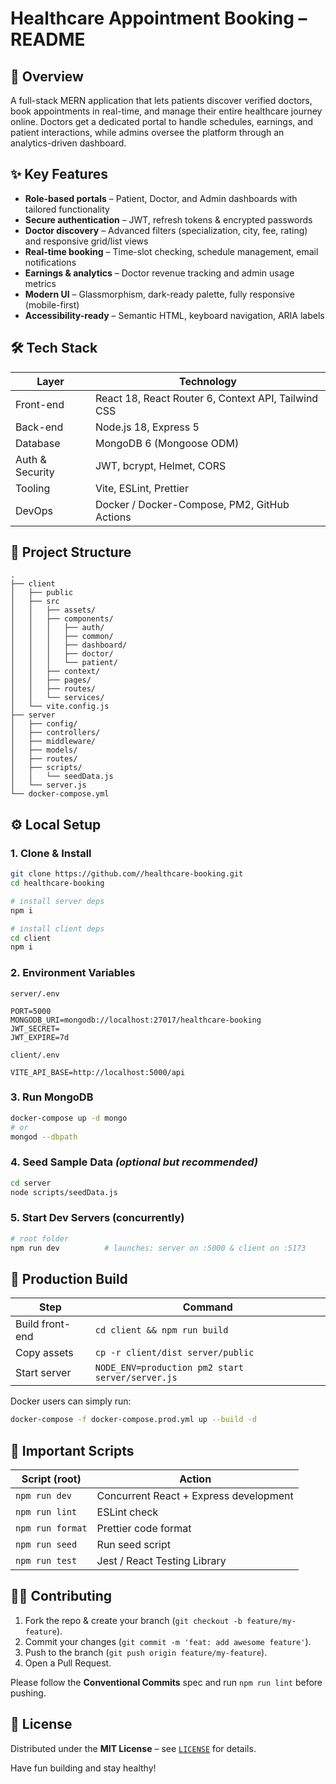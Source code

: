 # Healthcare Appointment Booking – README

## 🌟 Overview
A full-stack MERN application that lets patients discover verified doctors, book appointments in real-time, and manage their entire healthcare journey online. Doctors get a dedicated portal to handle schedules, earnings, and patient interactions, while admins oversee the platform through an analytics-driven dashboard.

## ✨ Key Features
- **Role-based portals** – Patient, Doctor, and Admin dashboards with tailored functionality  
- **Secure authentication** – JWT, refresh tokens & encrypted passwords  
- **Doctor discovery** – Advanced filters (specialization, city, fee, rating) and responsive grid/list views  
- **Real-time booking** – Time-slot checking, schedule management, email notifications  
- **Earnings & analytics** – Doctor revenue tracking and admin usage metrics  
- **Modern UI** – Glassmorphism, dark-ready palette, fully responsive (mobile-first)  
- **Accessibility-ready** – Semantic HTML, keyboard navigation, ARIA labels  

## 🛠️ Tech Stack
| Layer         | Technology                           |
| ------------- | ------------------------------------ |
| Front-end     | React 18, React Router 6, Context API, Tailwind CSS |
| Back-end      | Node.js 18, Express 5                |
| Database      | MongoDB 6 (Mongoose ODM)             |
| Auth & Security | JWT, bcrypt, Helmet, CORS          |
| Tooling       | Vite, ESLint, Prettier               |
| DevOps        | Docker / Docker-Compose, PM2, GitHub Actions |

## 📁 Project Structure
```
.
├── client
│   ├── public
│   ├── src
│   │   ├── assets/
│   │   ├── components/
│   │   │   ├── auth/
│   │   │   ├── common/
│   │   │   ├── dashboard/
│   │   │   ├── doctor/
│   │   │   └── patient/
│   │   ├── context/
│   │   ├── pages/
│   │   ├── routes/
│   │   └── services/
│   └── vite.config.js
├── server
│   ├── config/
│   ├── controllers/
│   ├── middleware/
│   ├── models/
│   ├── routes/
│   ├── scripts/
│   │   └── seedData.js
│   └── server.js
└── docker-compose.yml
```

## ⚙️ Local Setup

### 1. Clone & Install
```bash
git clone https://github.com//healthcare-booking.git
cd healthcare-booking

# install server deps
npm i

# install client deps
cd client
npm i
```

### 2. Environment Variables

`server/.env`
```
PORT=5000
MONGODB_URI=mongodb://localhost:27017/healthcare-booking
JWT_SECRET=
JWT_EXPIRE=7d
```

`client/.env`
```
VITE_API_BASE=http://localhost:5000/api
```

### 3. Run MongoDB
```bash
docker-compose up -d mongo
# or
mongod --dbpath 
```

### 4. Seed Sample Data *(optional but recommended)*
```bash
cd server
node scripts/seedData.js
```

### 5. Start Dev Servers (concurrently)
```bash
# root folder
npm run dev          # launches: server on :5000 & client on :5173
```

## 🚀 Production Build

| Step | Command |
| ---- | ------- |
| Build front-end | `cd client && npm run build` |
| Copy assets    | `cp -r client/dist server/public` |
| Start server   | `NODE_ENV=production pm2 start server/server.js` |

Docker users can simply run:  
```bash
docker-compose -f docker-compose.prod.yml up --build -d
```

## 🔑 Important Scripts
| Script (root)      | Action                                  |
| ------------------ | --------------------------------------- |
| `npm run dev`      | Concurrent React + Express development  |
| `npm run lint`     | ESLint check                            |
| `npm run format`   | Prettier code format                    |
| `npm run seed`     | Run seed script                         |
| `npm run test`     | Jest / React Testing Library            |

## 🧑‍💻 Contributing
1. Fork the repo & create your branch (`git checkout -b feature/my-feature`).
2. Commit your changes (`git commit -m 'feat: add awesome feature'`).
3. Push to the branch (`git push origin feature/my-feature`).
4. Open a Pull Request.

Please follow the **Conventional Commits** spec and run `npm run lint` before pushing.

## 📝 License
Distributed under the **MIT License** – see [`LICENSE`](LICENSE) for details.

Have fun building and stay healthy!
